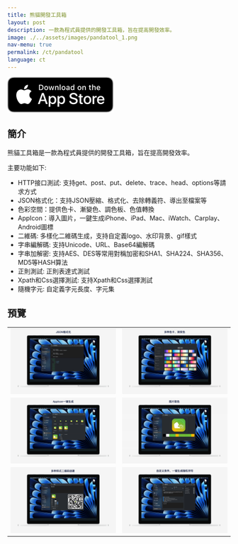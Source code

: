 ```yaml
---
title: 熊貓開發工具箱
layout: post
description: 一款為程式員提供的開發工具箱，旨在提高開發效率。
image: ./../assets/images/pandatool_1.png
nav-menu: true
permalink: /ct/pandatool
language: ct
---
```

[![AppStrore](./../assets/images/appstore_black.svg)](https://apps.apple.com/app/id6451439083)

## 簡介
熊貓工具箱是一款為程式員提供的開發工具箱，旨在提高開發效率。

主要功能如下:
- HTTP接口測試: 支持get、post、put、delete、trace、head、options等請求方式
- JSON格式化：支持JSON壓縮、格式化、去除轉義符、導出至檔案等
- 色彩空間：提供色卡、漸變色、調色板、色值轉換
- AppIcon：導入圖片，一鍵生成iPhone、iPad、Mac、iWatch、Carplay、Android圖標
- 二維碼: 多樣化二維碼生成，支持自定義logo、水印背景、gif樣式
- 字串編解碼: 支持Unicode、URL、Base64編解碼
- 字串加解密: 支持AES、DES等常用對稱加密和SHA1、SHA224、SHA356、MD5等HASH算法
- 正則測試: 正則表達式測試
- Xpath和Css選擇測試: 支持Xpath和Css選擇測試
- 隨機字元: 自定義字元長度、字元集

## 預覽

|       |  |
| ----------- | ----------- |
| ![](./../assets/images/pandatool_1.png) | ![](./../assets/images/pandatool_2.png) |
| ![](./../assets/images/pandatool_3.png) | ![](./../assets/images/pandatool_4.png) |
| ![](./../assets/images/pandatool_5.png) | ![](./../assets/images/pandatool_6.png) |
